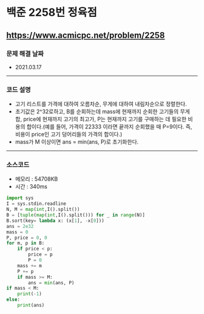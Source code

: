 # 백준 2258번 정육점
https://www.acmicpc.net/problem/2258
---

### 문제 해결 날짜
- 2021.03.17
---

### 코드 설명
- 고기 리스트를 가격에 대하여 오름차순, 무게에 대하여 내림차순으로 정렬한다.
- 초기값은 2^32로하고, B를 순회하는데 mass에 현재까지 순회한 고기들의 무게 합, price에 현재까지 고기의 최고가, P는 현재까지 고기를 구매하는 데 필요한 비용의 합이다.(예를 들어, 가격이 22333 이라면 끝까지 순회했을 때 P=9이다. 즉, 비용이 price인 고기 덩어리들의 가격의 합이다.)
- mass가 M 이상이면 ans = min(ans, P)로 초기화한다.
---

### 소스코드
- 메모리 : 54708KB
- 시간 : 340ms
```Python
import sys
I = sys.stdin.readline
N, M = map(int,I().split())
B = [tuple(map(int,I().split())) for _ in range(N)]
B.sort(key= lambda x: (x[1], -x[0]))
ans = 2e32
mass = 0
P, price = 0, 0
for m, p in B:
    if price < p:
        price = p
        P = 0
    mass += m
    P += p
    if mass >= M:
        ans = min(ans, P)
if mass < M:
    print(-1)
else:
    print(ans)
```